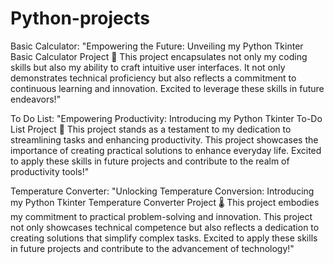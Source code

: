 # Python-projects
Basic Calculator:
"Empowering the Future: Unveiling my Python Tkinter Basic Calculator Project 🧮
This project encapsulates not only my coding skills but also my ability to craft intuitive user interfaces.
It not only demonstrates technical proficiency but also reflects a commitment to continuous learning and innovation. Excited to leverage these skills in future endeavors!"

To Do List:
"Empowering Productivity: Introducing my Python Tkinter To-Do List Project 📝
This project stands as a testament to my dedication to streamlining tasks and enhancing productivity.
This project showcases the importance of creating practical solutions to enhance everyday life. Excited to apply these skills in future projects and contribute to the realm of productivity tools!"

Temperature Converter:
"Unlocking Temperature Conversion: Introducing my Python Tkinter Temperature Converter Project 🌡
This project embodies my commitment to practical problem-solving and innovation.
This project not only showcases technical competence but also reflects a dedication to creating solutions that simplify complex tasks. Excited to apply these skills in future projects and contribute to the advancement of technology!"
